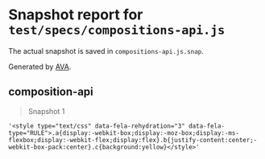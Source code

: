 # Snapshot report for `test/specs/compositions-api.js`

The actual snapshot is saved in `compositions-api.js.snap`.

Generated by [AVA](https://avajs.dev).

## composition-api

> Snapshot 1

    '<style type="text/css" data-fela-rehydration="3" data-fela-type="RULE">.a{display:-webkit-box;display:-moz-box;display:-ms-flexbox;display:-webkit-flex;display:flex}.b{justify-content:center;-webkit-box-pack:center}.c{background:yellow}</style>'
